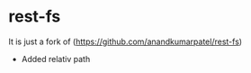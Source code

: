rest-fs
=====

It is just a fork of (https://github.com/anandkumarpatel/rest-fs)

* Added relativ path